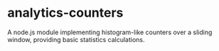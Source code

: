 # analytics-counters
A node.js module implementing histogram-like counters over a sliding window, providing basic statistics calculations.
